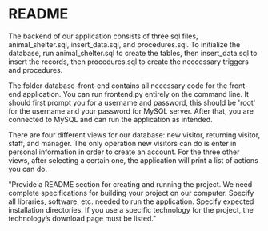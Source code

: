 # README
The backend of our application consists of three sql files, animal_shelter.sql, insert_data.sql, and procedures.sql. To initialize the database, run animal_shelter.sql to create the tables, then insert_data.sql to insert the records, then procedures.sql to create the neccessary triggers and procedures.

The folder database-front-end contains all necessary code for the front-end application. You can run frontend.py entirely on the command 
line. It should first prompt you for a username and password, this should be 'root' for the username and your password for MySQL server. After that, you are connected to MySQL and can run the application as intended. 

There are four different views for our database: new visitor, returning visitor, staff, and manager. The only operation new visitors can do is enter in personal information in order to create an account. For the three other views, after selecting a certain one, the application
will print a list of actions you can do.

"Provide a README section for creating and running the project. We need complete specifications for building your project on our computer. Specify all libraries, software, etc. needed to run the application. Specify expected installation directories. If you use a specific technology for the project, the technology’s download page must be listed."
